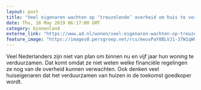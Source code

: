 ```yaml
---
layout: post
title: "Veel eigenaren wachten op ‘treuzelende’ overheid om huis te verduurzamen"
date: Thu, 16 May 2019 06:17:00 GMT
category: binnenland
externe_link: "https://www.ad.nl/wonen/veel-eigenaren-wachten-op-treuzelende-overheid-om-huis-te-verduurzamen~a501c7a8/"
feature_image: "https://images0.persgroep.net/rcs/meuvPaY0BLVJ1-37W1qWUsAZfwM/diocontent/107542166/_fitwidth/400/?appId=21791a8992982cd8da851550a453bd7f&quality=0.7"
---
```


Veel Nederlanders zijn niet van plan om binnen nu en vijf jaar hun woning te verduurzamen. Dat komt omdat ze niet weten welke financiële regelingen ze nog van de overheid kunnen verwachten. Ook denken veel huiseigenaren dat het verduurzamen van huizen in de toekomst goedkoper wordt.

